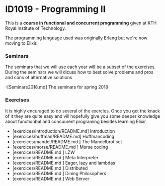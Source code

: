 # ID1019 - Programming II
This is a **course in functional and concurrent programming** given at KTH Royal Institute of Technology. 

The programming language used was originally Erlang but we're now moving to Elixir.

### Seminars

The seminars that we will use each year will be a subset of the
exercises. During the seminars we will dicuss how to best solve
problems and pros and cons of alternative solutions

-[Seminars2018.md] The seminars for spring 2018


### Exercises

It is highly encuraged to do several of the exercies. Once you get the
knack of it they are quite easy and vill hopefully give you some
deeper knowledge about functionbal and concuurent programing besides
learning Elixir.

- [exercices/introduction/README.md] Introduction
- [exercices/huffman/README.md] Huffmancoding 
- [exercices/mandel/README.md ] The Mandelbrot set
- [exercices/morse/README.md ] Morse coding 
- [exercices/README.md ] LZW
- [exercices/README.md ] Meta Interpreter
- [exercices/README.md ] Eager, lazy and lambdas
- [exercices/README.md ] Distributed
- [exercices/README.md ] Dining Philosophers
- [exercices/README.md ] Web Server
